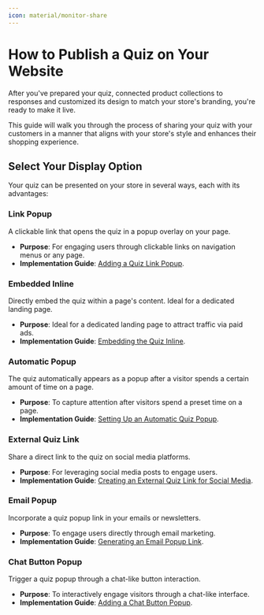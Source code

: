 ```yaml
---
icon: material/monitor-share
---
```


# How to Publish a Quiz on Your Website

After you've prepared your quiz, connected product collections to responses and customized its design to match your store's branding, you're ready to make it live. 

This guide will walk you through the process of sharing your quiz with your customers in a manner that aligns with your store's style and enhances their shopping experience.

## Select Your Display Option

Your quiz can be presented on your store in several ways, each with its advantages:

### Link Popup

A clickable link that opens the quiz in a popup overlay on your page.

- **Purpose**: For engaging users through clickable links on navigation menus or any page.
- **Implementation Guide**: [Adding a Quiz Link Popup](/how-to-guides/publish-quiz-link/).

### Embedded Inline

Directly embed the quiz within a page's content. Ideal for a dedicated landing page.

- **Purpose**: Ideal for a dedicated landing page to attract traffic via paid ads.
- **Implementation Guide**: [Embedding the Quiz Inline](/how-to-guides/publish-quiz-inline/).

### Automatic Popup

The quiz automatically appears as a popup after a visitor spends a certain amount of time on a page.

- **Purpose**: To capture attention after visitors spend a preset time on a page.
- **Implementation Guide**: [Setting Up an Automatic Quiz Popup](/how-to-guides/publish-quiz-automatic-popup/).

### External Quiz Link

Share a direct link to the quiz on social media platforms.

- **Purpose**: For leveraging social media posts to engage users.
- **Implementation Guide**: [Creating an External Quiz Link for Social Media](/how-to-guides/publish-quiz-external-link/).

### Email Popup

Incorporate a quiz popup link in your emails or newsletters.

- **Purpose**: To engage users directly through email marketing.
- **Implementation Guide**: [Generating an Email Popup Link](/how-to-guides/publish-quiz-email-link/).

### Chat Button Popup

Trigger a quiz popup through a chat-like button interaction.

- **Purpose**: To interactively engage visitors through a chat-like interface.
- **Implementation Guide**: [Adding a Chat Button Popup](/how-to-guides/publish-quiz-chat-button/).

